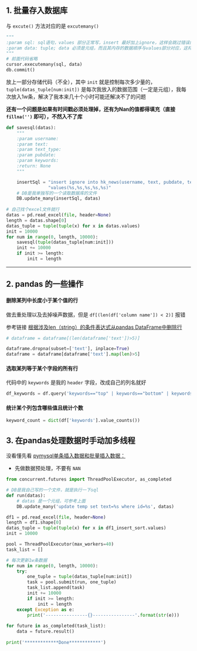 ## 1. 批量存入数据库

与 `excute()` 方法对应的是 `excutemany()`

```py
"""
:param sql: sql语句，values 部分正常写，insert 最好加上ignore，这样会跳过错误的数据
:param data: tuple; data 必须是元组，而且其内存的数据顺序与values部分对应，这样存的时候才能对应到相应字段
"""
# 前面代码省略
cursor.executemany(sql, data)
db.commit()
```

放上一部分存储代码（不全），其中 `init` 就是控制每次多少量的， `tuple(datas_tuple[num:init])` 是每次我放入的数据范围（一定是元组），我每次放入1w条，解决了我本来几十个小时可能还解决不了的问题

**还有一个问题是如果有时间戳必须处理掉，还有为Nan的值都得填充（直接 `fillna('')` 即可），不然入不了库**

```py
def savesql(datas):
    """
    :param username: 
    :param text: 
    :param text_type: 
    :param pubdate:
    :param keywords: 
    :return: None 
    """

    insertSql = "insert ignore into hk_news(username, text, pubdate, text_type, keywords) " \
                "values(%s,%s,%s,%s,%s)"
    # DB是我单独写的一个读取数据库的文件
    DB.update_many(insertSql, datas)
    
# 自己找个excel文件就行
datas = pd.read_excel(file, header=None)
length = datas.shape[0]
datas_tuple = tuple(tuple(x) for x in datas.values)
init = 10000
for num in range(0, length, 10000):
    savesql(tuple(datas_tuple[num:init]))
    init += 10000
    if init >= length:
        init = length
```

---

## 2. pandas 的一些操作

####  删除某列中长度小于某个值的行 
做去重处理以及去掉噪声数据，但是 `df[(len(df['column name']) < 2)]` 报错

参考链接 [根据涉及len（string）的条件表达式从pandas DataFrame中删除行](https://www.imooc.com/wenda/detail/591822)

```py
# dataframe = dataframe[(len(dataframe['text'])>5)] 

dataframe.dropna(subset=['text'], inplace=True)
dataframe = dataframe[dataframe['text'].map(len)>5]
```


####  选取某列等于某个字段的所有行

代码中的 `keywords` 是我的 `header` 字段，改成自己的列名就好

```py
df_keywords = df.query('keywords=="top" | keywords=="bottom" | keywords==""')
```


####  统计某个列包含哪些值且统计个数

```py
keyword_count = dict(df['keywords'].value_counts())
```

## 3. 在pandas处理数据时手动加多线程

没看懂先看 [pymysql单条插入数据和批量插入数据：](https://blog.csdn.net/ATOOHOO/article/details/88173151)
- 先做数据预处理，不要有 `NAN`

```py
from concurrent.futures import ThreadPoolExecutor, as_completed

# DB是我自己写的一个文件，就是执行一下sql
def run(datas):
    # datas 是一个元组，可参考上面
    DB.update_many('update temp set text=%s where id=%s', datas)

df1 = pd.read_excel(file, header=None)
length = df1.shape[0]
datas_tuple = tuple(tuple(x) for x in df1_insert_sort.values)
init = 10000

pool = ThreadPoolExecutor(max_workers=40)
task_list = []

# 每次更新1w条数据
for num in range(0, length, 10000):
    try:
        one_tuple = tuple(datas_tuple[num:init])
        task = pool.submit(run, one_tuple)
        task_list.append(task)
        init += 10000
        if init >= length:
            init = length
    except Exception as e:
        print('----------------{}----------------'.format(str(e)))
        
for future in as_completed(task_list):
    data = future.result()
    
print('*************Done************')
